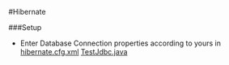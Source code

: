#Hibernate

###Setup
* Enter Database Connection properties according to yours in 
[hibernate.cfg.xml](HibernateLearn/src/main/resources/hibernate.cfg.xml)
[TestJdbc.java](HibernateLearn/src/main/java/com/sudip/hibernatelearning/TestJdbc.java)
